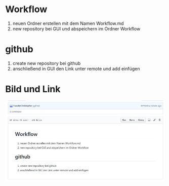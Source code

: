 # Workflow

1. neuen Ordner erstellen mit dem Namen Workflow.md
1. new repository bei GUI und abspeichern im Ordner Workflow

# github
1. create new repository bei github
1. anschließend in GUI den Link unter remote und add einfügen

# Bild und Link

![Github](Github.JPG)
